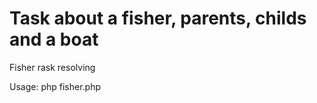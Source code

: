 Task about a fisher, parents, childs and a boat
======

Fisher rask resolving

Usage: php fisher.php

